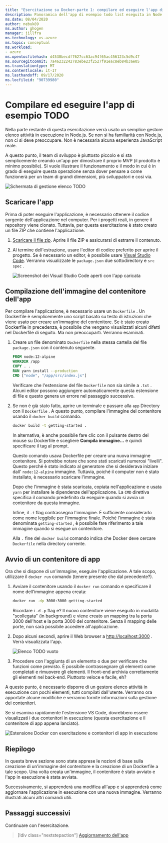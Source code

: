 ```yaml
---
title: "Esercitazione su Docker-parte 1: compilare ed eseguire l'app di esempio todo list"
description: Panoramica dell'app di esempio todo list eseguita in Node.js.
ms.date: 08/04/2020
author: nebuk89
ms.author: ghogen
manager: jillfra
ms.technology: vs-azure
ms.topic: conceptual
ms.workload:
- azure
ms.openlocfilehash: d4538becdf7627cc63ac94f65ac456123c5d9c47
ms.sourcegitcommit: 7a46232242783ebe23f2527f91eac8eb84b3ae05
ms.translationtype: MT
ms.contentlocale: it-IT
ms.lasthandoff: 09/17/2020
ms.locfileid: "90739980"
---
```

# <a name="build-and-run-the-todo-sample-app"></a>Compilare ed eseguire l'app di esempio TODO

Nella parte restante di questa esercitazione verrà usato un semplice gestore elenco attività in esecuzione in Node.js. Se non si ha familiarità con Node.js, non ci si deve preoccupare. Non è necessaria alcuna esperienza JavaScript reale.

A questo punto, il team di sviluppo è piuttosto piccolo e si sta semplicemente creando un'app per dimostrare il proprio MVP (il prodotto è minimo possibile). Si vuole illustrare il funzionamento e il modo in cui è in grado di eseguire questa operazione senza dover pensare a come funzionerà per un team di grandi dimensioni, più sviluppatori e così via.

![Schermata di gestione elenco TODO](media/todo-list-sample.png)

## <a name="get-the-app"></a>Scaricare l'app

Prima di poter eseguire l'applicazione, è necessario ottenere il codice sorgente dell'applicazione nel computer. Per i progetti reali, in genere il repository viene clonato. Tuttavia, per questa esercitazione è stato creato un file ZIP che contiene l'applicazione.

1. [Scaricare il file zip](http://localhost/assets/app.zip). Aprire il file ZIP e assicurarsi di estrarre il contenuto.

1. Al termine dell'estrazione, usare l'editor di codice preferito per aprire il progetto. Se è necessario un editor, è possibile usare [Visual Studio Code](https://code.visualstudio.com/). Verranno visualizzate le `package.json` due sottodirectory e `src` `spec` .

    ![Screenshot dei Visual Studio Code aperti con l'app caricata](media/ide-screenshot.png)

## <a name="building-the-apps-container-image"></a>Compilazione dell'immagine del contenitore dell'app

Per compilare l'applicazione, è necessario usare un `Dockerfile` . Un Dockerfile è semplicemente uno script basato su testo di istruzioni che viene usato per creare un'immagine del contenitore. Se è stato creato Dockerfile in precedenza, è possibile che vengano visualizzati alcuni difetti nel Dockerfile di seguito. Ma non preoccuparti. Verranno esaminati.

1. Creare un file denominato `Dockerfile` nella stessa cartella del file `package.json` con il contenuto seguente.

    ```dockerfile
    FROM node:12-alpine
    WORKDIR /app
    COPY . .
    RUN yarn install --production
    CMD ["node", "/app/src/index.js"]
    ```

    Verificare che l'estensione del file `Dockerfile` non sia simile a `.txt` . Alcuni editor possono aggiungere automaticamente questa estensione di file e questo genera un errore nel passaggio successivo.

1. Se non è già stato fatto, aprire un terminale e passare alla `app` Directory con il `Dockerfile` . A questo punto, compilare l'immagine del contenitore usando il `docker build` comando.

    ```bash
    docker build -t getting-started .
    ```

    In alternativa, è anche possibile fare clic con il pulsante destro del mouse su Dockerfile e scegliere **Compila immagine...** e quindi specificare il tag al prompt.

    Questo comando usava Dockerfile per creare una nuova immagine contenitore. Si potrebbe notare che sono stati scaricati numerosi "livelli". Questo perché è stato indicato al generatore che si desiderava iniziare dall' `node:12-alpine` immagine. Tuttavia, poiché il computer non è stato installato, è necessario scaricare l'immagine.

    Dopo che l'immagine è stata scaricata, copiata nell'applicazione e usata `yarn` per installare le dipendenze dell'applicazione. La `CMD` direttiva specifica il comando predefinito da eseguire quando si avvia un contenitore da questa immagine.

    Infine, il `-t` flag contrassegna l'immagine. È sufficiente considerarlo come nome leggibile per l'immagine finale. Poiché l'immagine è stata denominata `getting-started` , è possibile fare riferimento a tale immagine quando si esegue un contenitore.

    Alla `.` fine del `docker build` comando indica che Docker deve cercare `Dockerfile` nella directory corrente.

## <a name="starting-an-app-container"></a>Avvio di un contenitore di app

Ora che si dispone di un'immagine, eseguire l'applicazione. A tale scopo, utilizzare il `docker run` comando (tenere presente che dal precedente?).

1. Avviare il contenitore usando il `docker run` comando e specificare il nome dell'immagine appena creata:

    ```bash
    docker run -dp 3000:3000 getting-started
    ```

    Ricordare i `-d` `-p` flag e? Il nuovo contenitore viene eseguito in modalità "scollegata" (in background) e viene creato un mapping tra la porta 3000 dell'host e la porta 3000 del contenitore. Senza il mapping delle porte, non sarà possibile accedere all'applicazione.

1. Dopo alcuni secondi, aprire il Web browser a [http://localhost:3000](http://localhost:3000) .
    Verrà visualizzata l'app.

    ![Elenco TODO vuoto](media/todo-list-empty.png)

1. Procedere con l'aggiunta di un elemento o due per verificare che funzioni come previsto. È possibile contrassegnare gli elementi come completati e rimuovere gli elementi. Il front-end archivia correttamente gli elementi nel back-end. Piuttosto veloce e facile, eh?

A questo punto, è necessario disporre di un gestore elenco attività in esecuzione con pochi elementi, tutti compilati dall'utente. Verranno ora apportate alcune modifiche e verranno fornite informazioni sulla gestione dei contenitori.

Se si esamina rapidamente l'estensione VS Code, dovrebbero essere visualizzati i due contenitori in esecuzione (questa esercitazione e il contenitore di app appena lanciato).

![Estensione Docker con esercitazione e contenitori di app in esecuzione](media/vs-two-containers.png)

## <a name="recap"></a>Riepilogo

In questa breve sezione sono state apprese le nozioni di base sulla creazione di un'immagine del contenitore e la creazione di un Dockerfile a tale scopo. Una volta creata un'immagine, il contenitore è stato avviato e l'app in esecuzione è stata avviata.

Successivamente, si apprenderà una modifica all'app e si apprenderà come aggiornare l'applicazione in esecuzione con una nuova immagine. Verranno illustrati alcuni altri comandi utili.

## <a name="next-steps"></a>Passaggi successivi

Continuare con l'esercitazione.

> [!div class="nextstepaction"]
> [Aggiornamento dell'app](update-your-app.md)
